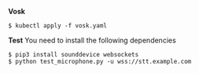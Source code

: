 **Vosk**

```
$ kubectl apply -f vosk.yaml
```

**Test**
You need to install the following dependencies

```
$ pip3 install sounddevice websockets
$ python test_microphone.py -u wss://stt.example.com
```